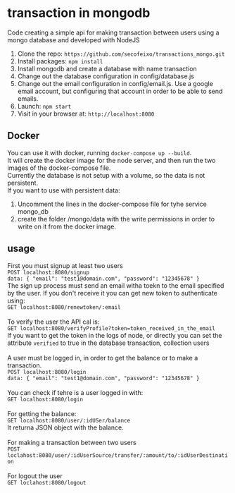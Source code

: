 # transaction in mongodb

Code creating a simple api for making transaction between users using a mongo database and developed with NodeJS

1. Clone the repo: `https://github.com/secofeixo/transactions_mongo.git`
2. Install packages: `npm install`
3. Install mongodb and create a database with name transaction
4. Change out the database configuration in config/database.js
5. Change out the email configuration in config/email.js. Use a google email account, but configuring that account in order to be able to send emails.
6. Launch: `npm start`
7. Visit in your browser at: `http://localhost:8080`

## Docker

You can use it with docker, running `docker-compose up --build`.<br>
It will create the docker image for the node server, and then run the two images of the docker-compose file.<br>
Currently the database is not setup with a volume, so the data is not persistent. <br>
If you want to use with persistent data:
1. Uncomment the lines in the docker-compose file for tyhe service mongo_db
2. create the folder /mongo/data with the write permissions in order to write on it from the docker image.

## usage

First you must signup at least two users<br>
`POST localhost:8080/signup`<br>
`data: {
	"email": "test1@domain.com",
	"password": "12345678"
}`
<br>
The sign up process must send an email witha  toekn to the email specified by the user. If you don't receive it you can get new token to authenticate using:<br>
`GET localhost:8080/renewtoken/:email`<br>
<br>
To verify the user the API cal is: <br>
`GET localhost:8080/verifyProfile?token=token_received_in_the_email`<br>
If you want to get the token in the logs of node, or directly you can set the attribute `verified` to true in the database transaction, collection users<br>
<br>
A user must be logged in, in order to get the balance or to make a transaction.<br>
`POST localhost:8080/login`<br>
`data: {
	"email": "test1@domain.com",
	"password": "12345678"
}`<br>
<br>
You can check if tehre is a user logged in with:<br>
`GET localhost:8080/login`<br>
<br>
For getting the balance:<br>
`GET localhost:8080/user/:idUSer/balance`<br>
It returna  JSON object with the balance.<br>
<br>
For making a transaction between two users<br>
`POST loclahost:8080/user/:idUserSource/transfer/:amount/to/:idUserDestination`<br>
<br>
For logout the user<br>
`GET loclahost:8080/logout`<br>
<br>
